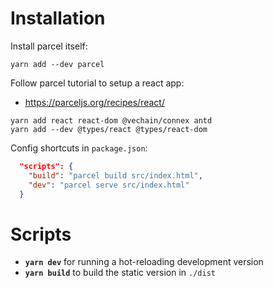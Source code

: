 # Installation

Install parcel itself:

```shell
yarn add --dev parcel
```

Follow parcel tutorial to setup a react app:

* https://parceljs.org/recipes/react/

```shell
yarn add react react-dom @vechain/connex antd
yarn add --dev @types/react @types/react-dom
```


Config shortcuts in `package.json`:

```json
  "scripts": {
    "build": "parcel build src/index.html",
    "dev": "parcel serve src/index.html"
  }
```

# Scripts

* **`yarn dev`** for running a hot-reloading development version
* **`yarn build`** to build the static version in `./dist` 